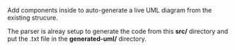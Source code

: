 Add components inside to auto-generate a live UML diagram from the existing strucure.

The parser is alreay setup to generate the code from this **src/** directory and put the .txt file in the **generated-uml/** directory.
